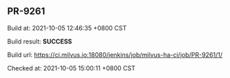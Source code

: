 <h2><a name="pr-9261" class="anchor" href="#pr-9261" rel="nofollow" aria-hidden="true"><span class="octicon octicon-link"></span></a>PR-9261</h2>

<p>Build at: 2021-10-05 12:46:35 +0800 CST</p>

<p>Build result: <strong>SUCCESS</strong></p>

<p>Build url: <a href="https://ci.milvus.io:18080/jenkins/job/milvus-ha-ci/job/PR-9261/1/" rel="nofollow">https://ci.milvus.io:18080/jenkins/job/milvus-ha-ci/job/PR-9261/1/</a></p>

<p>Checked at: 2021-10-05 15:00:11 +0800 CST</p>
